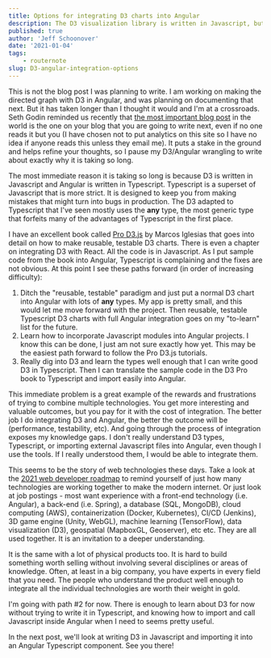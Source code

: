 ```yaml
---
title: Options for integrating D3 charts into Angular
description: The D3 visualization library is written in Javascript, but Angular is written in Typescript.  Options for getting Angular to use and recognize D3 code.
published: true
author: 'Jeff Schoonover'
date: '2021-01-04'
tags:
    - routernote
slug: D3-angular-integration-options
---
```


This is not the blog post I was planning to write.  I am working on making the directed graph with D3 in Angular, and was planning on documenting that next.  But it has taken longer than I thought it would and I'm at a crossroads.  Seth Godin reminded us recently that [the most important blog post](https://seths.blog/2020/12/the-most-important-blog-post/) in the world is the one on your blog that you are going to write next, even if no one reads it but you (I have chosen not to put analytics on this site so I have no idea if anyone reads this unless they email me).  It puts a stake in the ground and helps refine your thoughts, so I pause my D3/Angular wrangling to write about exactly why it is taking so long.

The most immediate reason it is taking so long is because D3 is written in Javascript and Angular is written in Typescript.  Typescript is a superset of Javascript that is more strict.  It is designed to keep you from making mistakes that might turn into bugs in production.  The D3 adapted to Typescript that I've seen mostly uses the **any** type, the most generic type that forfeits many of the advantages of Typescript in the first place.  

I have an excellent book called [Pro D3.js](https://play.google.com/store/books/details?id=DCe7DwAAQBAJ) by Marcos Iglesias that goes into detail on how to make reusable, testable D3 charts.  There is even a chapter on integrating D3 with React.  All the code is in Javascript.  As I put sample code from the book into Angular, Typescript is complaining and the fixes are not obvious.  At this point I see these paths forward (in order of increasing difficulty):

1. Ditch the "reusable, testable" paradigm and just put a normal D3 chart into Angular with lots of **any** types.  My app is pretty small, and this would let me move forward with the project.  Then reusable, testable Typescript D3 charts with full Angular integration goes on my "to-learn" list for the future.
2. Learn how to incorporate Javascript modules into Angular projects.  I know this can be done, I just am not sure exactly how yet.  This may be the easiest path forward to follow the Pro D3.js tutorials.
3. Really dig into D3 and learn the types well enough that I can write good D3 in Typescript.  Then I can translate the sample code in the D3 Pro book to Typescript and import easily into Angular.

This immediate problem is a great example of the rewards and frustrations of trying to combine multiple technologies.  You get more interesting and valuable outcomes, but you pay for it with the cost of integration.  The better job I do integrating D3 and Angular, the better the outcome will be (performance, testability, etc).  And going through the process of integration exposes my knowledge gaps.  I don't really understand D3 types, Typescript, or importing external Javascript files into Angular, even though I use the tools.  If I really understood them, I would be able to integrate them.  

This seems to be the story of web technologies these days.  Take a look at the [2021 web developer roadmap](https://levelup.gitconnected.com/the-2020-web-developer-roadmap-76503ddfb327) to remind yourself of just how many technologies are working together to make the modern internet.  Or just look at job postings - most want experience with a front-end technology (i.e. Angular), a back-end (i.e. Spring), a database (SQL, MongoDB), cloud computing (AWS), containerization (Docker, Kubernetes), CI/CD (Jenkins), 3D game engine (Unity, WebGL), machine learning (TensorFlow), data visualization (D3), geospatial (MapboxGL, Geoserver), etc etc.  They are all used together.  It is an invitation to a deeper understanding.  

It is the same with a lot of physical products too.  It is hard to build something worth selling without involving several disciplines or areas of knowledge.  Often, at least in a big company, you have experts in every field that you need.  The people who understand the product well enough to integrate all the individual technologies are worth their weight in gold.

I'm going with path #2 for now.  There is enough to learn about D3 for now without trying to write it in Typescript, and knowing how to import and call Javascript inside Angular when I need to seems pretty useful.

In the next post, we'll look at writing D3 in Javascript and importing it into an Angular Typescript component.  See you there!

